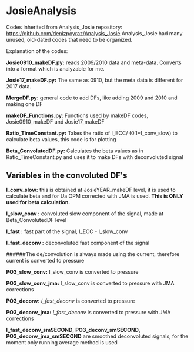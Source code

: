 
# JosieAnalysis

Codes inherited from Analysis_Josie repository: https://github.com/denizpoyraz/Analysis_Josie
Analysis_Josie had many unused, old-dated codes that need to be organized.

Explanation of the codes:

**Josie0910_makeDF.py:** reads 2009/2010 data and meta-data. Converts into a format which is analyzable for me.

**Josie17_makeDF.py:** The same as 0910, but the meta data is different for 2017 data.

**MergeDF.py:** general code to add DFs, like adding 2009 and 2010 and making one DF 

**makeDF_Functions.py**: Functions used by makeDF codes, Josie0910_makeDF and Josie17_makeDF

**Ratio_TimeConstant.py:** Takes the ratio of I_ECC/ (0.1*I_conv_slow) to calculate beta values, this code is for plotting

**Beta_ConvolutedDF.py:** Calculates the beta values as in Ratio_TimeConstant.py and uses it to make DFs with deconvoluted signal

###
## Variables in the convoluted DF's

**I_conv_slow:** this is obtained at JosieYEAR_makeDF level, it is used to calculate beta and 
for Ua OPM corrected with JMA is used. **This is ONLY used for beta calculation.**

**I_slow_conv :** convoluted slow component of the signal, made at Beta_ConvolutedDF level

**I_fast :** fast part of the signal, I_ECC - I_slow_conv

**I_fast_deconv :** deconvoluted fast component of the signal
 
 ######The de/convolution is always made using the current, therefore current is converted to pressure
 
**PO3_slow_conv:** I_slow_conv is converted to pressure
 
**PO3_slow_conv_jma:** I_slow_conv is converted to pressure with JMA corrections

**PO3_deconv:** *I_fast_deconv* is converted to pressure

**PO3_deconv_jma:** *I_fast_deconv* is converted to pressure with JMA corrections

**I_fast_deconv_smSECOND**, **PO3_deconv_smSECOND**, **PO3_deconv_jma_smSECOND** are smoothed deconvoluted signals, for the moment
only running average method is used

 




